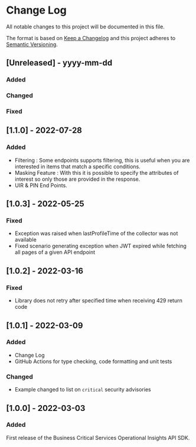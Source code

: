 # Change Log
All notable changes to this project will be documented in this file.
 
The format is based on [Keep a Changelog](http://keepachangelog.com/)
and this project adheres to [Semantic Versioning](http://semver.org/).

## [Unreleased] - yyyy-mm-dd

### Added

### Changed

### Fixed

## [1.1.0] - 2022-07-28

### Added
 - Filtering :  Some endpoints supports filtering, this is useful when you are interested in items that match a specific conditions. 
 - Masking Feature : With this it is possible to specify the attributes of interest so only those are provided in the response.
 - UIR & PIN End Points.


## [1.0.3] - 2022-05-25

### Fixed
 - Exception was raised when lastProfileTime of the collector was not available
 - Fixed scenario generating exception when JWT expired while fetching all pages of a given API endpoint

## [1.0.2] - 2022-03-16

### Fixed
 - Library does not retry after specified time when receiving 429 return code

## [1.0.1] - 2022-03-09

### Added
 - Change Log
 - GitHub Actions for type checking, code formatting and unit tests

### Changed
 - Example changed to list on `critical` security advisories
 
## [1.0.0] - 2022-03-03

### Added
First release of the Business Critical Services Operational Insights API SDK.
